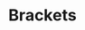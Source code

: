 ---
blog: http://blog.brackets.io/
facebook: https://facebook.com/codebrackets
git: https://github.com/adobe/brackets
googleplus: https://plus.google.com/b/115365194873502050036
logohandle: bracketsio
sort: brackets
title: Brackets
twitter: https://x.com/brackets
website: http://brackets.io/
youtube: https://youtube.com/user/CodeBrackets
---